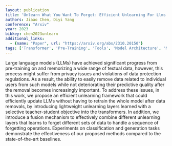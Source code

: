 ```yaml
---
layout: publication
title: 'Unlearn What You Want To Forget: Efficient Unlearning For Llms'
authors: Jiaao Chen, Diyi Yang
conference: "Arxiv"
year: 2023
bibkey: chen2023unlearn
additional_links:
  - {name: "Paper", url: "https://arxiv.org/abs/2310.20150"}
tags: ['Transformer', 'Pre-Training', 'Tools', 'Model Architecture', 'Merging', 'Training Techniques', 'Pretraining Methods']
---
```

Large language models (LLMs) have achieved significant progress from
pre-training on and memorizing a wide range of textual data, however, this
process might suffer from privacy issues and violations of data protection
regulations. As a result, the ability to easily remove data related to
individual users from such models while not deteriorating their predictive
quality after the removal becomes increasingly important. To address these
issues, in this work, we propose an efficient unlearning framework that could
efficiently update LLMs without having to retrain the whole model after data
removals, by introducing lightweight unlearning layers learned with a selective
teacher-student objective into the transformers. In addition, we introduce a
fusion mechanism to effectively combine different unlearning layers that learns
to forget different sets of data to handle a sequence of forgetting operations.
Experiments on classification and generation tasks demonstrate the
effectiveness of our proposed methods compared to the state-of-the-art
baselines.
